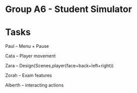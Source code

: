 # Group A6 - Student Simulator

# Tasks

  Paul – Menu + Pause

  Cata – Player movement

  Zara – Design(Scenes,player(face+back+left+right))

  Zorah – Exam features

  Alberth – interacting actions
